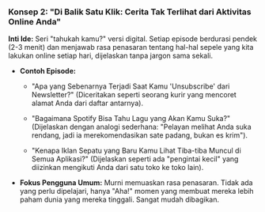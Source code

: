 ### **Konsep 2: "Di Balik Satu Klik: Cerita Tak Terlihat dari Aktivitas Online Anda"**

**Inti Ide:** Seri "tahukah kamu?" versi digital. Setiap episode berdurasi pendek (2-3 menit) dan menjawab rasa penasaran tentang hal-hal sepele yang kita lakukan online setiap hari, dijelaskan tanpa jargon sama sekali.

- **Contoh Episode:**
    
    - "Apa yang Sebenarnya Terjadi Saat Kamu 'Unsubscribe' dari Newsletter?" (Diceritakan seperti seorang kurir yang mencoret alamat Anda dari daftar antarnya).
        
    - "Bagaimana Spotify Bisa Tahu Lagu yang Akan Kamu Suka?" (Dijelaskan dengan analogi sederhana: "Pelayan melihat Anda suka rendang, jadi ia merekomendasikan sate padang, bukan es krim").
        
    - "Kenapa Iklan Sepatu yang Baru Kamu Lihat Tiba-tiba Muncul di Semua Aplikasi?" (Dijelaskan seperti ada "pengintai kecil" yang diizinkan mengikuti Anda dari satu toko ke toko lain).
        
- **Fokus Pengguna Umum:** Murni memuaskan rasa penasaran. Tidak ada yang perlu dipelajari, hanya "Aha!" momen yang membuat mereka lebih paham dunia yang mereka tinggali. Sangat mudah dibagikan.